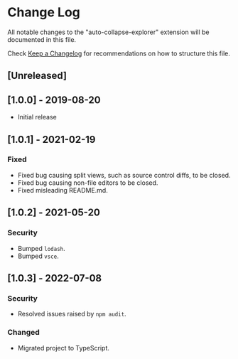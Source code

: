 # Change Log

All notable changes to the "auto-collapse-explorer" extension will be documented
in this file.

Check [Keep a Changelog](http://keepachangelog.com/) for recommendations on how
to structure this file.

## [Unreleased]

## [1.0.0] - 2019-08-20

- Initial release

## [1.0.1] - 2021-02-19

### Fixed

- Fixed bug causing split views, such as source control diffs, to be closed.
- Fixed bug causing non-file editors to be closed.
- Fixed misleading README.md.

## [1.0.2] - 2021-05-20

### Security

- Bumped `lodash`.
- Bumped `vsce`.

## [1.0.3] - 2022-07-08

### Security

- Resolved issues raised by `npm audit`.

### Changed

- Migrated project to TypeScript.
